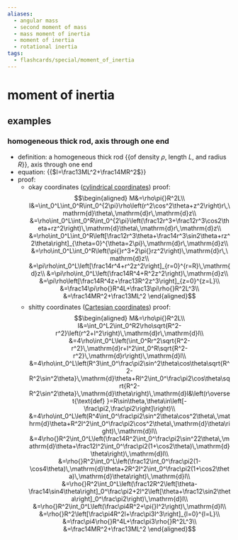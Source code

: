```yaml
---
aliases:
  - angular mass
  - second moment of mass
  - mass moment of inertia
  - moment of inertia
  - rotational inertia
tags:
  - flashcards/special/moment_of_inertia
---
```


# moment of inertia

## examples

### homogeneous thick rod, axis through one end

- definition: a homogeneous thick rod {{of density $\rho$, length $L$, and radius $R$}}, axis through one end
- equation: {{$I=\frac13ML^2+\frac14MR^2$}}
- proof:
  - okay coordinates ([cylindrical coordinates](../general/cylindrical%20coordinate%20system.md)) proof: $$\begin{aligned}
M&=\rho\pi{}R^2L\\
I&=\int_0^L\int_0^R\int_0^{2\pi}\rho\left(r^2\cos^2\theta+z^2\right)r\,\mathrm{d}\theta\,\mathrm{d}r\,\mathrm{d}z\\
&=\rho\int_0^L\int_0^R\int_0^{2\pi}\left(\frac12r^3+\frac12r^3\cos2\theta+rz^2\right)\,\mathrm{d}\theta\,\mathrm{d}r\,\mathrm{d}z\\
&=\rho\int_0^L\int_0^R\left[\frac12r^3\theta+\frac14r^3\sin2\theta+rz^2\theta\right]_{\theta=0}^{\theta=2\pi}\,\mathrm{d}r\,\mathrm{d}z\\
&=\rho\int_0^L\int_0^R\left(\pi{}r^3+2\pi{}rz^2\right)\,\mathrm{d}r\,\mathrm{d}z\\
&=\pi\rho\int_0^L\left[\frac14r^4+r^2z^2\right]_{r=0}^{r=R}\,\mathrm{d}z\\
&=\pi\rho\int_0^L\left(\frac14R^4+R^2z^2\right)\,\mathrm{d}z\\
&=\pi\rho\left[\frac14R^4z+\frac13R^2z^3\right]_{z=0}^{z=L}\\
&=\frac14\pi\rho{}R^4L+\frac13\pi\rho{}R^2L^3\\
&=\frac14MR^2+\frac13ML^2
\end{aligned}$$
  - shitty coordinates ([Cartesian coordinates](../general/Cartesian%20coordinate%20system.md)) proof: $$\begin{aligned}
M&=\rho\pi{}R^2L\\
I&=\int_0^L2\int_0^R2\rho\sqrt{R^2-r^2}\left(r^2+l^2\right)\,\mathrm{d}r\,\mathrm{d}l\\
&=4\rho\int_0^L\left(\int_0^Rr^2\sqrt{R^2-r^2}\,\mathrm{d}r+l^2\int_0^R\sqrt{R^2-r^2}\,\mathrm{d}r\right)\,\mathrm{d}l\\
&=4\rho\int_0^L\left(R^3\int_0^\frac\pi2\sin^2\theta\cos\theta\sqrt{R^2-R^2\sin^2\theta}\,\mathrm{d}\theta+Rl^2\int_0^\frac\pi2\cos\theta\sqrt{R^2-R^2\sin^2\theta}\,\mathrm{d}\theta\right)\,\mathrm{d}l&\left(r\overset{\text{def} }=R\sin\theta,\theta\in\left[-\frac\pi2,\frac\pi2\right]\right)\\
&=4\rho\int_0^L\left(R^4\int_0^\frac\pi2\sin^2\theta\cos^2\theta\,\mathrm{d}\theta+R^2l^2\int_0^\frac\pi2\cos^2\theta\,\mathrm{d}\theta\right)\,\mathrm{d}l\\
&=4\rho{}R^2\int_0^L\left(\frac14R^2\int_0^\frac\pi2\sin^22\theta\,\mathrm{d}\theta+\frac12l^2\int_0^\frac\pi2(1+\cos2\theta)\,\mathrm{d}\theta\right)\,\mathrm{d}l\\
&=\rho{}R^2\int_0^L\left(\frac12\int_0^\frac\pi2(1-\cos4\theta)\,\mathrm{d}\theta+2R^2l^2\int_0^\frac\pi2(1+\cos2\theta)\,\mathrm{d}\theta\right)\,\mathrm{d}l\\
&=\rho{}R^2\int_0^L\left(\frac12R^2\left[\theta-\frac14\sin4\theta\right]_0^\frac\pi2+2l^2\left[\theta+\frac12\sin2\theta\right]_0^\frac\pi2\right)\,\mathrm{d}l\\
&=\rho{}R^2\int_0^L\left(\frac\pi4R^2+\pi{}l^2\right)\,\mathrm{d}l\\
&=\rho{}R^2\left[\frac\pi4R^2l+\frac\pi3l^3\right]_{l=0}^{l=L}\\
&=\frac\pi4\rho{}R^4L+\frac\pi3\rho{}R^2L^3\\
&=\frac14MR^2+\frac13ML^2
\end{aligned}$$ <!--SR:!2023-10-09,9,270!2023-10-12,12,270-->
